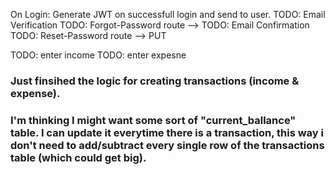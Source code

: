 On Login: Generate JWT on successfull login and send to user.
TODO: Email Verification
TODO: Forgot-Password route --> 
TODO: Email Confirmation
TODO: Reset-Password route --> PUT

TODO: enter income
TODO: enter expesne

### Just finsihed the logic for creating transactions (income & expense).
### I'm thinking I might want some sort of "current_ballance" table. I can update it everytime there is a transaction, this way i don't need to add/subtract every single row of the transactions table (which could get big). 
 